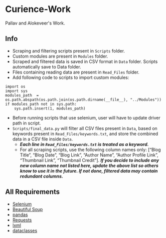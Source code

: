 # Curience-Work
Pallav and Alokeveer's Work.

## Info
- Scraping and filtering scripts present in `Scripts` folder.
- Custom modules are present in `Modules` folder.
- Scraped and filtered data is saved in CSV format in `Data` folder. Scripts automatically save to Data folder.
- Files containing reading data are present in `Read_Files` folder.
- Add following code to scripts to import custom modules:
```
import os
import sys
modules_path  = os.path.abspath(os.path.join(os.path.dirname(__file__), "../Modules"))
if modules_path not in sys.path:
    sys.path.insert(1, modules_path)
```
- Before running scripts that use selenium, user will have to update driver path in script.
- `Scripts/final_data.py` will filter all CSV files present in `Data`, based on keywords present in `Read_Files/keywords.txt`, and store the combined data in a CSV file inside `Data`.
    - ***Each line in `Read_Files/keywords.txt` is treated as a keyword.***
    - For all scraping scripts, use the following column names only: [“Blog Title”, “Blog Date”, “Blog Link”, “Author Name”, “Author Profile Link”, “Thumbnail Link”, “Thumbnail Credit”]. ***If you decide to include any new column name not listed here, update the above list so others know to use it in the future. If not done, filtered data may contain redundant columns.***

## All Requirements
- [Selenium](https://pypi.org/project/selenium/)
- [Beautiful Soup](https://pypi.org/project/beautifulsoup4/)
- [pandas](https://pypi.org/project/pandas/)
- [Requests](https://pypi.org/project/requests/)
- [lxml](https://pypi.org/project/lxml/)
- [dataclasses](https://pypi.org/project/dataclasses/)
